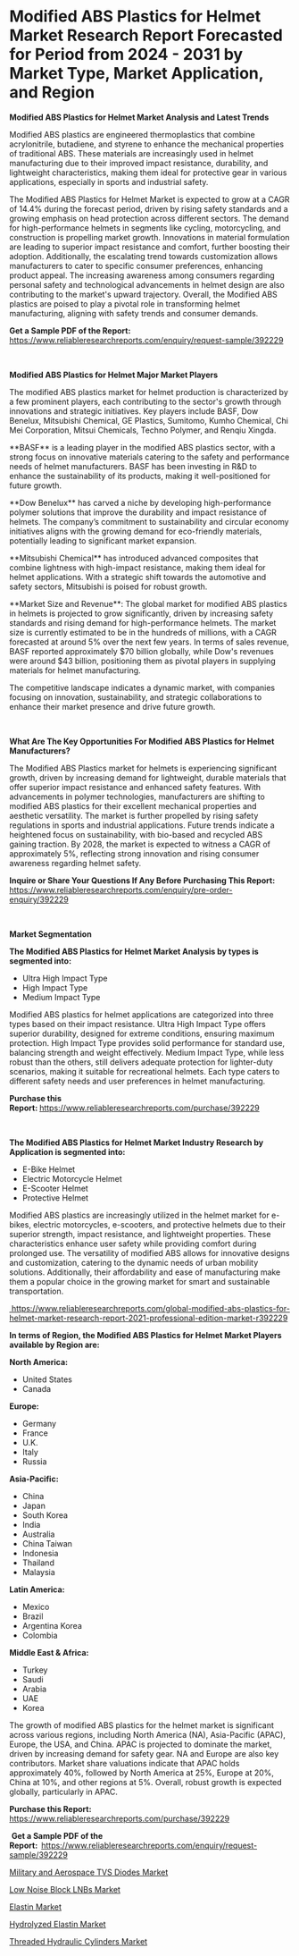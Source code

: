 <p><h1>Modified ABS Plastics for Helmet Market Research Report Forecasted for Period from 2024 -  2031 by Market Type, Market Application, and Region</h1></p><p><strong>Modified ABS Plastics for Helmet Market Analysis and Latest Trends</strong></p>
<p><p>Modified ABS plastics are engineered thermoplastics that combine acrylonitrile, butadiene, and styrene to enhance the mechanical properties of traditional ABS. These materials are increasingly used in helmet manufacturing due to their improved impact resistance, durability, and lightweight characteristics, making them ideal for protective gear in various applications, especially in sports and industrial safety.</p><p>The Modified ABS Plastics for Helmet Market is expected to grow at a CAGR of 14.4% during the forecast period, driven by rising safety standards and a growing emphasis on head protection across different sectors. The demand for high-performance helmets in segments like cycling, motorcycling, and construction is propelling market growth. Innovations in material formulation are leading to superior impact resistance and comfort, further boosting their adoption. Additionally, the escalating trend towards customization allows manufacturers to cater to specific consumer preferences, enhancing product appeal. The increasing awareness among consumers regarding personal safety and technological advancements in helmet design are also contributing to the market's upward trajectory. Overall, the Modified ABS plastics are poised to play a pivotal role in transforming helmet manufacturing, aligning with safety trends and consumer demands.</p></p>
<p><strong>Get a Sample PDF of the Report:&nbsp;</strong> <a href="https://www.reliableresearchreports.com/enquiry/request-sample/392229?utm_campaign=10&utm_medium=2&utm_source=Github&utm_content=ia&utm_term=26102024&utm_id=modified-abs-plastics-for-helmet">https://www.reliableresearchreports.com/enquiry/request-sample/392229</a></p>
<p>&nbsp;</p>
<p><strong>Modified ABS Plastics for Helmet Major Market Players</strong></p>
<p><p>The modified ABS plastics market for helmet production is characterized by a few prominent players, each contributing to the sector's growth through innovations and strategic initiatives. Key players include BASF, Dow Benelux, Mitsubishi Chemical, GE Plastics, Sumitomo, Kumho Chemical, Chi Mei Corporation, Mitsui Chemicals, Techno Polymer, and Renqiu Xingda.</p><p>**BASF** is a leading player in the modified ABS plastics sector, with a strong focus on innovative materials catering to the safety and performance needs of helmet manufacturers. BASF has been investing in R&D to enhance the sustainability of its products, making it well-positioned for future growth.</p><p>**Dow Benelux** has carved a niche by developing high-performance polymer solutions that improve the durability and impact resistance of helmets. The company’s commitment to sustainability and circular economy initiatives aligns with the growing demand for eco-friendly materials, potentially leading to significant market expansion.</p><p>**Mitsubishi Chemical** has introduced advanced composites that combine lightness with high-impact resistance, making them ideal for helmet applications. With a strategic shift towards the automotive and safety sectors, Mitsubishi is poised for robust growth.</p><p>**Market Size and Revenue**: The global market for modified ABS plastics in helmets is projected to grow significantly, driven by increasing safety standards and rising demand for high-performance helmets. The market size is currently estimated to be in the hundreds of millions, with a CAGR forecasted at around 5% over the next few years. In terms of sales revenue, BASF reported approximately $70 billion globally, while Dow's revenues were around $43 billion, positioning them as pivotal players in supplying materials for helmet manufacturing.</p><p>The competitive landscape indicates a dynamic market, with companies focusing on innovation, sustainability, and strategic collaborations to enhance their market presence and drive future growth.</p></p>
<p>&nbsp;</p>
<p><strong>What Are The Key Opportunities For Modified ABS Plastics for Helmet Manufacturers?</strong></p>
<p><p>The Modified ABS Plastics market for helmets is experiencing significant growth, driven by increasing demand for lightweight, durable materials that offer superior impact resistance and enhanced safety features. With advancements in polymer technologies, manufacturers are shifting to modified ABS plastics for their excellent mechanical properties and aesthetic versatility. The market is further propelled by rising safety regulations in sports and industrial applications. Future trends indicate a heightened focus on sustainability, with bio-based and recycled ABS gaining traction. By 2028, the market is expected to witness a CAGR of approximately 5%, reflecting strong innovation and rising consumer awareness regarding helmet safety.</p></p>
<p><strong>Inquire or Share Your Questions If Any Before Purchasing This Report:</strong> <a href="https://www.reliableresearchreports.com/enquiry/pre-order-enquiry/392229?utm_campaign=10&utm_medium=2&utm_source=Github&utm_content=ia&utm_term=26102024&utm_id=modified-abs-plastics-for-helmet">https://www.reliableresearchreports.com/enquiry/pre-order-enquiry/392229</a></p>
<p>&nbsp;</p>
<p><strong>Market Segmentation</strong></p>
<p><strong>The Modified ABS Plastics for Helmet Market Analysis by types is segmented into:</strong></p>
<p><ul><li>Ultra High Impact Type</li><li>High Impact Type</li><li>Medium Impact Type</li></ul></p>
<p><p>Modified ABS plastics for helmet applications are categorized into three types based on their impact resistance. Ultra High Impact Type offers superior durability, designed for extreme conditions, ensuring maximum protection. High Impact Type provides solid performance for standard use, balancing strength and weight effectively. Medium Impact Type, while less robust than the others, still delivers adequate protection for lighter-duty scenarios, making it suitable for recreational helmets. Each type caters to different safety needs and user preferences in helmet manufacturing.</p></p>
<p><strong>Purchase this Report:&nbsp;</strong><a href="https://www.reliableresearchreports.com/purchase/392229?utm_campaign=10&utm_medium=2&utm_source=Github&utm_content=ia&utm_term=26102024&utm_id=modified-abs-plastics-for-helmet">https://www.reliableresearchreports.com/purchase/392229</a></p>
<p>&nbsp;</p>
<p><strong>The Modified ABS Plastics for Helmet Market Industry Research by Application is segmented into:</strong></p>
<p><ul><li>E-Bike Helmet</li><li>Electric Motorcycle Helmet</li><li>E-Scooter Helmet</li><li>Protective Helmet</li></ul></p>
<p><p>Modified ABS plastics are increasingly utilized in the helmet market for e-bikes, electric motorcycles, e-scooters, and protective helmets due to their superior strength, impact resistance, and lightweight properties. These characteristics enhance user safety while providing comfort during prolonged use. The versatility of modified ABS allows for innovative designs and customization, catering to the dynamic needs of urban mobility solutions. Additionally, their affordability and ease of manufacturing make them a popular choice in the growing market for smart and sustainable transportation.</p></p>
<p><a href="https://www.reliableresearchreports.com/global-modified-abs-plastics-for-helmet-market-research-report-2021-professional-edition-market-r392229?utm_campaign=10&utm_medium=2&utm_source=Github&utm_content=ia&utm_term=26102024&utm_id=modified-abs-plastics-for-helmet">&nbsp;https://www.reliableresearchreports.com/global-modified-abs-plastics-for-helmet-market-research-report-2021-professional-edition-market-r392229</a></p>
<p><strong>In terms of Region, the Modified ABS Plastics for Helmet Market Players available by Region are:</strong></p>
<p>
    <p> <strong> North America: </strong>
        <ul>
            <li>United States</li>
            <li>Canada</li>
        </ul>
        </p> 
    <p> <strong> Europe: </strong>
        <ul>
            <li>Germany</li>
            <li>France</li>
            <li>U.K.</li>
            <li>Italy</li>
            <li>Russia</li>
        </ul>
        </p> 
    <p> <strong> Asia-Pacific: </strong>
        <ul>
            <li>China</li>
            <li>Japan</li>
            <li>South Korea</li>
            <li>India</li>
            <li>Australia</li>
            <li>China Taiwan</li>
            <li>Indonesia</li>
            <li>Thailand</li>
            <li>Malaysia</li>
        </ul>
        </p> 
    <p> <strong> Latin America: </strong>
        <ul>
            <li>Mexico</li>
            <li>Brazil</li>
            <li>Argentina Korea</li>
            <li>Colombia</li>
        </ul>
        </p> 
    <p> <strong> Middle East & Africa: </strong>
        <ul>
            <li>Turkey</li>
            <li>Saudi</li>
            <li>Arabia</li>
            <li>UAE</li>
            <li>Korea</li>
        </ul>
    </p>
    </p>
<p><p>The growth of modified ABS plastics for the helmet market is significant across various regions, including North America (NA), Asia-Pacific (APAC), Europe, the USA, and China. APAC is projected to dominate the market, driven by increasing demand for safety gear. NA and Europe are also key contributors. Market share valuations indicate that APAC holds approximately 40%, followed by North America at 25%, Europe at 20%, China at 10%, and other regions at 5%. Overall, robust growth is expected globally, particularly in APAC.</p></p>
<p><strong>Purchase this Report: </strong><a href="https://www.reliableresearchreports.com/purchase/392229?utm_campaign=10&utm_medium=2&utm_source=Github&utm_content=ia&utm_term=26102024&utm_id=modified-abs-plastics-for-helmet">https://www.reliableresearchreports.com/purchase/392229</a></p>
<p>&nbsp;<strong>Get a Sample PDF of the Report:&nbsp;&nbsp;</strong><a href="https://www.reliableresearchreports.com/enquiry/request-sample/392229?utm_campaign=10&utm_medium=2&utm_source=Github&utm_content=ia&utm_term=26102024&utm_id=modified-abs-plastics-for-helmet">https://www.reliableresearchreports.com/enquiry/request-sample/392229</a></p>
<p><strong></strong></p>
<p><p><a href="https://www.linkedin.com/pulse/military-aerospace-tvs-diodes-sector-surge-46-growth-roadmap-prhzc?utm_campaign=10&utm_medium=2&utm_source=Github&utm_content=ia&utm_term=26102024&utm_id=modified-abs-plastics-for-helmet">Military and Aerospace TVS Diodes Market</a></p><p><a href="https://www.linkedin.com/pulse/low-noise-block-lnbs-market-size-type-c-bandku-bandka-bandx-band-7vaif?utm_campaign=10&utm_medium=2&utm_source=Github&utm_content=ia&utm_term=26102024&utm_id=modified-abs-plastics-for-helmet">Low Noise Block LNBs Market</a></p><p><a href="https://github.com/NancyAlvarado586/Market-Research-Report-List-1/blob/main/elastin-market.md?utm_campaign=10&utm_medium=2&utm_source=Github&utm_content=ia&utm_term=26102024&utm_id=modified-abs-plastics-for-helmet">Elastin Market</a></p><p><a href="https://github.com/JubayerMia832/Market-Research-Report-List-1/blob/main/hydrolyzed-elastin-market.md?utm_campaign=10&utm_medium=2&utm_source=Github&utm_content=ia&utm_term=26102024&utm_id=modified-abs-plastics-for-helmet">Hydrolyzed Elastin Market</a></p><p><a href="https://issuu.com/reportprime-2/docs/threaded-hydraulic-cylinders-market_6a37f6f589f720?utm_campaign=10&utm_medium=2&utm_source=Github&utm_content=ia&utm_term=26102024&utm_id=modified-abs-plastics-for-helmet">Threaded Hydraulic Cylinders Market</a></p></p>